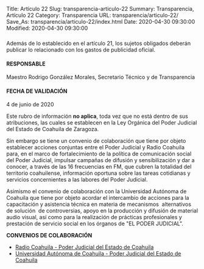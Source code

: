 Title: Artículo 22
Slug: transparencia-articulo-22
Summary: Transparencia, Artículo 22
Category: Transparencia
URL: transparencia/articulo-22/
Save_As: transparencia/articulo-22/index.html
Date: 2020-04-30 09:30:00
Modified: 2020-04-30 09:30:00


### 

Además de lo establecido en el artículo 21, los sujetos obligados deberán publicar lo relacionado con los gastos de publicidad oficial.

#### RESPONSABLE

Maestro Rodrigo González Morales, Secretario Técnico y de Transparencia

#### FECHA DE VALIDACIÓN

4 de junio de 2020

Este rubro de información **no aplica**, toda vez que no está dentro de sus atribuciones, las cuales se establecen en la Ley Orgánica del Poder Judicial del Estado de Coahuila de Zaragoza.

Sin embargo se tiene un convenio de colaboración que tiene por objeto establecer acciones conjuntas entre el Poder Judicial y Radio Coahuila para, en el marco de fortalecimiento de la política de comunicación social del Poder Judicial, impulsar campañas de difusión y sensibilización y dar a conocer, a través de las 16 frecuencias en FM, que cubren la totalidad del territorio coahuilense, información oportuna sobre las tareas cotidianas y servicios concernientes a las labores del Poder Judicial.

Asimismo el convenio de colaboración con la Universidad Autónoma de Coahuila que tiene por objeto acordar el intercambio de acciones para la capacitación y asistencia técnica en materia de mecanismos  alternativos de solución  de controversias, apoyo en la producción y difusión de material audio visual, así como para la realización de prácticas profesionales y prestación de servicio social en los órganos de "EL PODER JUDICIAL".

**CONVENIOS DE COLABORACIÓN**

* [Radio Coahuila - Poder Judicial del Estado de Coahuila](http://www.pjecz.gob.mx/content/uploads/2017/01/transparencia-21-IX-convenio-radio-Coahuila.pdf)
* [Universidad Autónoma de Coahuila - Poder Judicial del Estado de Coahuila](http://www.pjecz.gob.mx/content/uploads/2017/01/transparencia-21-IX-Convenio-UAdeC.pdf)

### 


